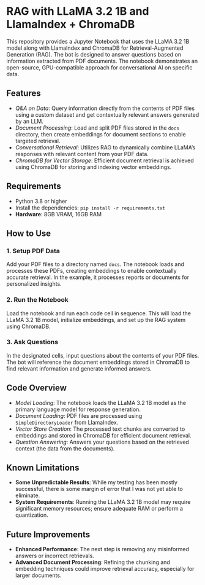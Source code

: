 # RAG with LLaMA 3.2 1B and LlamaIndex + ChromaDB

This repository provides a Jupyter Notebook that uses the LLaMA 3.2 1B model along with LlamaIndex and ChromaDB for Retrieval-Augmented Generation (RAG). The bot is designed to answer questions based on information extracted from PDF documents. The notebook demonstrates an open-source, GPU-compatible approach for conversational AI on specific data.

## Features
- *Q&A on Data*: Query information directly from the contents of PDF files using a custom dataset and get contextually relevant answers generated by an LLM.
- *Document Processing*: Load and split PDF files stored in the `docs` directory, then create embeddings for document sections to enable targeted retrieval.
- *Conversational Retrieval*: Utilizes RAG to dynamically combine LLaMA’s responses with relevant content from your PDF data.
- *ChromaDB for Vector Storage*: Efficient document retrieval is achieved using ChromaDB for storing and indexing vector embeddings.

## Requirements
- Python 3.8 or higher
- Install the dependencies: `pip install -r requirements.txt`
- **Hardware**: 8GB VRAM, 16GB RAM

## How to Use

### 1. Setup PDF Data
Add your PDF files to a directory named `docs`. The notebook loads and processes these PDFs, creating embeddings to enable contextually accurate retrieval. In the example, it processes reports or documents for personalized insights.

### 2. Run the Notebook
Load the notebook and run each code cell in sequence. This will load the LLaMA 3.2 1B model, initialize embeddings, and set up the RAG system using ChromaDB.

### 3. Ask Questions
In the designated cells, input questions about the contents of your PDF files. The bot will reference the document embeddings stored in ChromaDB to find relevant information and generate informed answers.

## Code Overview
- *Model Loading*: The notebook loads the LLaMA 3.2 1B model as the primary language model for response generation.
- *Document Loading*: PDF files are processed using `SimpleDirectoryLoader` from LlamaIndex.
- *Vector Store Creation*: The processed text chunks are converted to embeddings and stored in ChromaDB for efficient document retrieval.
- *Question Answering*: Answers your questions based on the retrieved context (the data from the documents).
  
## Known Limitations
- **Some Unpredictable Results**: While my testing has been mostly successful, there is some margin of error that I was not yet able to eliminate.
- **System Requirements**: Running the LLaMA 3.2 1B model may require significant memory resources; ensure adequate RAM or perform a quantization.

## Future Improvements
- **Enhanced Performance**: The next step is removing any misinformed answers or incorrect retrievals.
- **Advanced Document Processing**: Refining the chunking and embedding techniques could improve retrieval accuracy, especially for larger documents.
